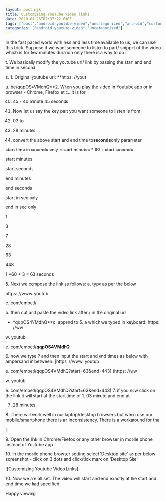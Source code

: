 ```yaml
---
layout: post.njk
title: Customizing YouTube video links
date: 2020-06-26T07:37:22.000Z
tags: ["post","android-youtube-video","uncategorized","android","customize-youtube-start-end-times","desktop-browser","video-url-editing"]
categories: ["android-youtube-video","uncategorized"]
---
```


In the fast paced world with less and less time available to us, we can use this trick. Suppose if we want someone to listen to part/ snippet of the video which is for few minutes duration only there is a way to do i

t. We basically modify the youtube url/ link by passing the start and end time in second

s. 1. Original youtube url: **https: //yout

u. be/qqpOS4VMdhQ**2. When you play the video in Youtube app or in browser - Chrome, Firefox et
c.. it is for

 40. 45 - 40 minute 45 seconds

3. Now let us say the key part you want someone to listen is from

 1. 03 to

 7. 28 minutes

4. convert the above start and end time to**seconds**only parameter

start time in seconds only = start minutes \* 60 + start seconds

start minutes

start seconds

end minutes

end seconds

start in sec only

end in sec only

1

3

7

28

63

448

1 \*60 + 3 = 63 seconds

5\. Next we compose the link as follows: a. type as per the below

https: //www. youtub

e. com/embed/

b. then cut and paste the video link after / in the original url
- *qqpOS4VMdhQ**c. append to 5. a which we typed in keyboard: https: //ww

w. youtub

e. com/embed/**qqpOS4VMdhQ**

6\. now we type ? and then input the start and end times as below with ampersand in between: [https: //www. youtub

e. com/embed/qqpOS4VMdhQ?start=63&end=443] (https: //ww

w. youtub

e. com/embed/qqpOS4VMdhQ?start=63&end=443) 7\. if you now click on the link it will start at the start time of 1. 03 minute and end at

 7. 28 minutes

8\. There will work well in our laptop/desktop browsers but when use our mobile/smartphone there is an inconsistency. There is a workaround for tha

t.

9\. Open the link in Chrome/Firefox or any other browser in mobile phone instead of Youtube app

10\. in the mobile phone browser setting select 'Desktop site' as per below screenshot - click on 3 dots and click/tick mark on 'Desktop Site'

![Customizing Youtube Video Links]

 10\. Now we are all set. The video will start and end exactly at the start and end time we had specified

Happy viewing
